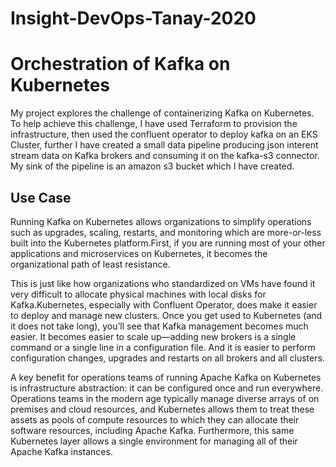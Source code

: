 # Insight-DevOps-Tanay-2020

# Orchestration of Kafka on Kubernetes

My project explores the challenge of containerizing Kafka on Kubernetes.  To help achieve this challenge, I have used Terraform to provision the infrastructure, then used the confluent operator to deploy kafka on an EKS Cluster, further I have created a small data pipeline producing json interent stream data on Kafka brokers and consuming it on the kafka-s3 connector. My sink of the pipeline is an amazon s3 bucket which I have created.

## Use Case

Running Kafka on Kubernetes allows organizations to simplify operations such as upgrades, scaling, restarts, and monitoring which are more-or-less built into the Kubernetes platform.First, if you are running most of your other applications and microservices on Kubernetes, it becomes the organizational path of least resistance. 

This is just like how organizations who standardized on VMs have found it very difficult to allocate physical machines with local disks for Kafka.Kubernetes, especially with Confluent Operator, does make it easier to deploy and manage new clusters. Once you get used to Kubernetes (and it does not take long), you’ll see that Kafka management becomes much easier. It becomes easier to scale up—adding new brokers is a single command or a single line in a configuration file. And it is easier to perform configuration changes, upgrades and restarts on all brokers and all clusters.

A key benefit for operations teams of running Apache Kafka on Kubernetes is infrastructure abstraction: it can be configured once and run everywhere. Operations teams in the modern age typically manage diverse arrays of on premises and cloud resources, and Kubernetes allows them to treat these assets as pools of compute resources to which they can allocate their software resources, including Apache Kafka. Furthermore, this same Kubernetes layer allows a single environment for managing all of their Apache Kafka instances.
